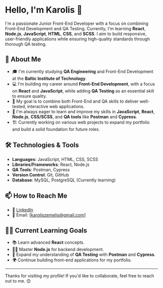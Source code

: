 # Hello, I'm Karolis 👋

I'm a passionate Junior Front-End Developer with a focus on combining Front-End Development and QA Testing. Currently, I'm learning **React**, **Node.js**, **JavaScript**, **HTML**, **CSS**, and **SCSS**. I aim to build responsive, user-friendly applications while ensuring high-quality standards through thorough QA testing.

## 🚀 About Me
- 🎓 I'm currently studying **QA Engineering** and Front-End Development at the **Baltic Institute of Technology**.
- 💻 I'm building my career around **Front-End Development**, with a focus on **React** and **JavaScript**, while adding **QA Testing** as an essential skill to ensure quality.
- 🔄 My goal is to combine both Front-End and QA skills to deliver well-tested, interactive web applications.
- 🌱 I'm always eager to learn and improve my skills in **JavaScript**, **React**, **Node.js**, **CSS/SCSS**, and **QA tools** like **Postman** and **Cypress**.
- 🏗️ Currently working on various web projects to expand my portfolio and build a solid foundation for future roles.

## 🛠️ Technologies & Tools
- **Languages**: JavaScript, HTML, CSS, SCSS
- **Libraries/Frameworks**: React, Node.js
- **QA Tools**: Postman, Cypress
- **Version Control**: Git, GitHub
- **Database**: MySQL, PostgreSQL (Currently learning)

## 📫 How to Reach Me
- 💼 [LinkedIn](https://www.linkedin.com/in/karolis-%C5%BEemelis-45298a7b/])
- 📧 Email: [karoliszemelis@gmail.com]


## 🧑‍💻 Current Learning Goals
- 📚 Learn advanced **React** concepts.
- 🧑‍💻 Master **Node.js** for backend development.
- 🎯 Expand my understanding of **QA Testing** with **Postman** and **Cypress**.
- 🌍 Continue building front-end applications for my portfolio.

---

Thanks for visiting my profile! If you'd like to collaborate, feel free to reach out to me. 😊
